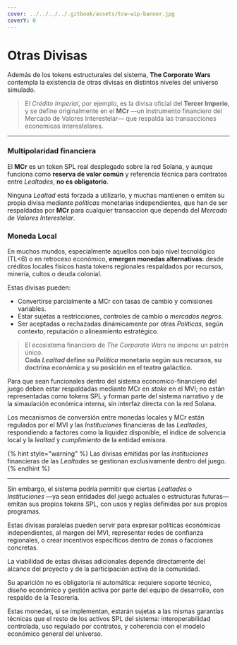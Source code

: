 ```yaml
---
cover: ../../../../.gitbook/assets/tcw-wip-banner.jpg
coverY: 0
---
```


# Otras Divisas

Además de los tokens estructurales del sistema, **The Corporate Wars** contempla la existencia de otras divisas en distintos niveles del universo simulado.

> El _Crédito Imperial_, por ejemplo, es la divisa oficial del **Tercer Imperio**, y se define originalmente en el **MCr** —un instrumento financiero del Mercado de Valores Interestelar— que respalda las transacciones economicas interestelares.

***

### Multipolaridad financiera

El **MCr** es un token SPL real desplegado sobre la red Solana, y aunque funciona como **reserva de valor común** y referencia técnica para contratos entre _Lealtades_, **no es obligatorio**.

Ninguna _Lealtad_ está forzada a utilizarlo, y muchas mantienen o emiten su propia divisa mediante _políticas_ monetarias independientes, que han de ser respaldadas por **MCr** para cualquier transaccion que dependa del _Mercado de Valores Interestelar_.

### Moneda Local

En muchos mundos, especialmente aquellos con bajo nivel tecnológico (TL<6) o en retroceso económico, **emergen monedas alternativas**: desde créditos locales físicos hasta tokens regionales respaldados por recursos, minería, cultos o deuda colonial.

Estas divisas pueden:

* Convertirse parcialmente a MCr con tasas de cambio y comisiones variables.
* Estar sujetas a restricciones, controles de cambio o _mercados negros_.
* Ser aceptadas o rechazadas dinámicamente por otras _Políticas_, según contexto, reputación o alineamiento estratégico.

> El ecosistema financiero de _The Corporate Wars_ no impone un patrón único.\
> **Cada&#x20;**_**Lealtad**_**&#x20;define su&#x20;**_**Política**_**&#x20;monetaria según sus recursos, su doctrina económica y su posición en el teatro galáctico.**

Para que sean funcionales dentro del sistema economico-financiero del juego deben estar respaldadas mediante MCr en _stake_ en el MVI; no están representadas como tokens SPL y forman parte del sistema narrativo y de la simaulación económica interna, sin interfaz directa con la red Solana.

Los mecanismos de conversión entre monedas locales y MCr están regulados por el MVI y las _Instituciones_ financieras de las _Lealtades_, respondiendo a factores como la liquidez disponible, el índice de solvencia local y la _lealtad_ y _cumplimiento_ de la entidad emisora.

{% hint style="warning" %}
Las divisas emitidas por las _instituciones_ financieras de las _Lealtades_ se gestionan exclusivamente dentro del juego.
{% endhint %}

***

Sin embargo, el sistema podría permitir que ciertas _Lealtades_ o _Instituciones_ —ya sean entidades del juego actuales o estructuras futuras— emitan sus propios tokens SPL, con usos y reglas definidas por sus propios programas.

Estas divisas paralelas pueden servir para expresar políticas económicas independientes, al margen del MVI, representar redes de confianza regionales, o crear incentivos específicos dentro de zonas o facciones concretas.

La viabilidad de estas divisas adicionales depende directamente del alcance del proyecto y de la participación activa de la comunidad.

Su aparición no es obligatoria ni automática: requiere soporte técnico, diseño económico y gestión activa por parte del equipo de desarrollo, con respaldo de la Tesorería.

Estas monedas, si se implementan, estarán sujetas a las mismas garantías técnicas que el resto de los activos SPL del sistema: interoperabilidad controlada, uso regulado por contratos, y coherencia con el modelo económico general del universo.
